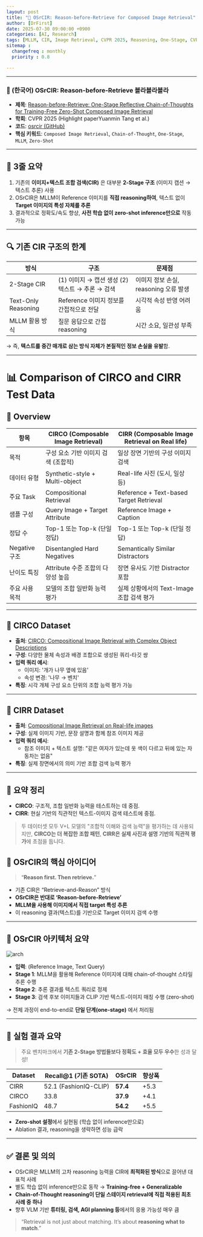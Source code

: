 ```yaml
---
layout: post
title: "🧠 OSrCIR: Reason-before-Retrieve for Composed Image Retrieval"
author: [DrFirst]
date: 2025-07-30 09:00:00 +0900
categories: [AI, Research]
tags: [MLLM, CIR, Image Retrieval, CVPR 2025, Reasoning, One-Stage, CVPR, CVPR 2025 ]
sitemap :
  changefreq : monthly
  priority : 0.8

---
```


---


### 🧠 (한국어) OSrCIR: Reason-before-Retrieve 블라블라블라

- **제목**: [Reason-before-Retrieve: One-Stage Reflective Chain-of-Thoughts for Training-Free Zero-Shot Composed Image Retrieval](https://arxiv.org/pdf/2412.11077)  
- **학회**: CVPR 2025 (Highlight paperYuanmin Tang et al.)  
- **코드**: [osrcir (GitHub)](https://github.com/Pter61/osrcir)  
- **핵심 키워드**: `Composed Image Retrieval`, `Chain-of-Thought`, `One-Stage`, `MLLM`, `Zero-Shot`

---

## 📌 3줄 요약

1. 기존의 **이미지+텍스트 조합 검색(CIR)** 은 대부분 **2-Stage 구조** (이미지 캡션 → 텍스트 추론) 사용  
2. OSrCIR은 MLLM이 Reference 이미지를 **직접 reasoning하여**, 텍스트 없이 **Target 이미지의 특성 자체를 추론**  
3. 결과적으로 정확도/속도 향상, **사전 학습 없이 zero-shot inference만으로** 작동 가능

---

## 🔍 기존 CIR 구조의 한계

| 방식 | 구조 | 문제점 |
|------|------|--------|
| 2-Stage CIR | (1) 이미지 → 캡션 생성 (2) 텍스트 → 추론 → 검색 | 이미지 정보 손실, reasoning 오류 발생 |
| Text-Only Reasoning | Reference 이미지 정보를 간접적으로 전달 | 시각적 속성 반영 어려움 |
| MLLM 활용 방식 | 질문 응답으로 간접 reasoning | 시간 소요, 일관성 부족 |

→ 즉, **텍스트를 중간 매개로 삼는 방식 자체가 본질적인 정보 손실을 유발**함.

---


##

# 📊 Comparison of CIRCO and CIRR Test Data

## 🧾 Overview

| 항목                 | CIRCO (Composable Image Retrieval) | CIRR (Composable Image Retrieval on Real life) |
|----------------------|------------------------------------|------------------------------------------------|
| 목적                | 구성 요소 기반 이미지 검색 (조합적) | 일상 장면 기반의 구성 이미지 검색              |
| 데이터 유형         | Synthetic-style + Multi-object     | Real-life 사진 (도시, 일상 등)                 |
| 주요 Task           | Compositional Retrieval            | Reference + Text-based Target Retrieval        |
| 샘플 구성           | Query Image + Target Attribute     | Reference Image + Caption                      |
| 정답 수             | Top-1 또는 Top-k (단일 정답)       | Top-1 또는 Top-k (단일 정답)                   |
| Negative 구조       | Disentangled Hard Negatives        | Semantically Similar Distractors               |
| 난이도 특징         | Attribute 수준 조합의 다양성 높음  | 장면 유사도 기반 Distractor 포함               |
| 주요 사용 목적      | 모델의 조합 일반화 능력 평가       | 실제 상황에서의 Text-Image 조합 검색 평가     |

---

## 📁 CIRCO Dataset

- **출처**: [CIRCO: Compositional Image Retrieval with Complex Object Descriptions](https://arxiv.org/abs/2306.05459)
- **구성**: 다양한 물체 속성과 배경 조합으로 생성된 쿼리-타깃 쌍
- **입력 쿼리 예시**:  
  - 이미지: '개가 나무 옆에 있음'  
  - 속성 변경: '나무 → 벤치'
- **특징**: 시각 개체 구성 요소 단위의 조합 능력 평가 가능

---

## 📁 CIRR Dataset

- **출처**: [Compositional Image Retrieval on Real-life images](https://arxiv.org/abs/2104.00613)
- **구성**: 실제 이미지 기반, 문장 설명과 함께 참조 이미지 제공
- **입력 쿼리 예시**:  
  - 참조 이미지 + 텍스트 설명: "같은 여자가 있는데 옷 색이 다르고 뒤에 있는 자동차는 없음"
- **특징**: 실제 장면에서의 의미 기반 조합 검색 능력 평가

---

## 🧠 요약 정리

- **CIRCO**: 구조적, 조합 일반화 능력을 테스트하는 데 중점.
- **CIRR**: 현실 기반의 직관적인 텍스트-이미지 검색 테스트에 중점.

> 두 데이터셋 모두 V+L 모델의 "조합적 이해와 검색 능력"을 평가하는 데 사용되지만, **CIRCO는 더 복잡한 조합 패턴**, **CIRR은 실제 사진과 설명 기반의 직관적 평가**에 초점을 둡니다.



## 🌱 OSrCIR의 핵심 아이디어

> “**Reason first. Then retrieve.**”

- 기존 CIR은 “Retrieve-and-Reason” 방식  
- **OSrCIR은 반대로 ‘Reason-before-Retrieve’**  
- **MLLM을 사용해 이미지에서 직접 target 특성 추론**  
- 이 reasoning 결과(텍스트)를 기반으로 Target 이미지 검색 수행

---

## 🔧 OSrCIR 아키텍처 요약

![arch](https://github.com/OSoMeLab/osrcir/assets/osrcir_arch.png)

- **입력**: (Reference Image, Text Query)
- **Stage 1**: MLLM을 활용해 Reference 이미지에 대해 chain-of-thought 스타일 추론 수행  
- **Stage 2**: 추론 결과를 텍스트 쿼리로 정제
- **Stage 3**: 검색 후보 이미지들과 CLIP 기반 텍스트-이미지 매칭 수행 (zero-shot)

→ 전체 과정이 end-to-end로 **단일 단계(one-stage)** 에서 처리됨

---

## 🧪 실험 결과 요약

> 주요 벤치마크에서 **기존 2-Stage 방법들보다 정확도 + 효율 모두 우수**한 성과 달성!

| Dataset | Recall@1 (기존 SOTA) | OSrCIR | 향상폭 |
|---------|-----------------------|--------|--------|
| CIRR    | 52.1 (FashionIQ-CLIP) | **57.4** | +5.3   |
| CIRCO   | 33.8                 | **37.9** | +4.1   |
| FashionIQ | 48.7               | **54.2** | +5.5   |

- **Zero-shot 설정**에서 실현됨 (학습 없이 inference만으로)
- Ablation 결과, reasoning을 생략하면 성능 급락

---

## ✅ 결론 및 의의

- OSrCIR은 MLLM의 고차 reasoning 능력을 CIR에 **최적화된 방식**으로 끌어낸 대표적 사례  
- 별도 학습 없이 inference만으로 동작 → **Training-free + Generalizable**
- **Chain-of-Thought reasoning이 단일 스테이지 retrieval에 직접 적용된 최초 사례 중 하나**
- 향후 VLM 기반 **튜터링, 검색, AGI planning 등**에서의 응용 가능성 매우 큼

> “Retrieval is not just about matching. It’s about **reasoning what to match**.”